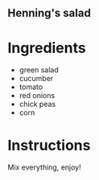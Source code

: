 ## Henning's salad

# Ingredients
- green salad
- cucumber
- tomato
- red onions
- chick peas
- corn

# Instructions
Mix everything, enjoy!
